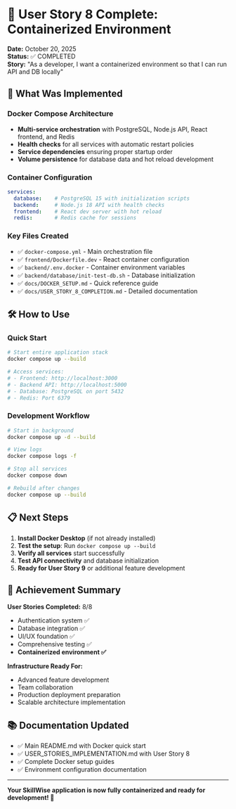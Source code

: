 # 🎉 User Story 8 Complete: Containerized Environment

**Date:** October 20, 2025  
**Status:** ✅ COMPLETED  
**Story:** "As a developer, I want a containerized environment so that I can run API and DB locally"

## 🚀 What Was Implemented

### Docker Compose Architecture
- **Multi-service orchestration** with PostgreSQL, Node.js API, React frontend, and Redis
- **Health checks** for all services with automatic restart policies
- **Service dependencies** ensuring proper startup order
- **Volume persistence** for database data and hot reload development

### Container Configuration
```yaml
services:
  database:    # PostgreSQL 15 with initialization scripts
  backend:     # Node.js 18 API with health checks
  frontend:    # React dev server with hot reload
  redis:       # Redis cache for sessions
```

### Key Files Created
- ✅ `docker-compose.yml` - Main orchestration file
- ✅ `frontend/Dockerfile.dev` - React container configuration
- ✅ `backend/.env.docker` - Container environment variables
- ✅ `backend/database/init-test-db.sh` - Database initialization
- ✅ `docs/DOCKER_SETUP.md` - Quick reference guide
- ✅ `docs/USER_STORY_8_COMPLETION.md` - Detailed documentation

## 🛠️ How to Use

### Quick Start
```bash
# Start entire application stack
docker compose up --build

# Access services:
# - Frontend: http://localhost:3000
# - Backend API: http://localhost:5000  
# - Database: PostgreSQL on port 5432
# - Redis: Port 6379
```

### Development Workflow
```bash
# Start in background
docker compose up -d --build

# View logs
docker compose logs -f

# Stop all services
docker compose down

# Rebuild after changes
docker compose up --build
```

## 📋 Next Steps

1. **Install Docker Desktop** (if not already installed)
2. **Test the setup**: Run `docker compose up --build`
3. **Verify all services** start successfully
4. **Test API connectivity** and database initialization
5. **Ready for User Story 9** or additional feature development

## 🎯 Achievement Summary

**User Stories Completed:** 8/8
- Authentication system ✅
- Database integration ✅
- UI/UX foundation ✅
- Comprehensive testing ✅
- **Containerized environment ✅**

**Infrastructure Ready For:**
- Advanced feature development
- Team collaboration 
- Production deployment preparation
- Scalable architecture implementation

## 📚 Documentation Updated

- ✅ Main README.md with Docker quick start
- ✅ USER_STORIES_IMPLEMENTATION.md with User Story 8
- ✅ Complete Docker setup guides
- ✅ Environment configuration documentation

---

**Your SkillWise application is now fully containerized and ready for development! 🎉**